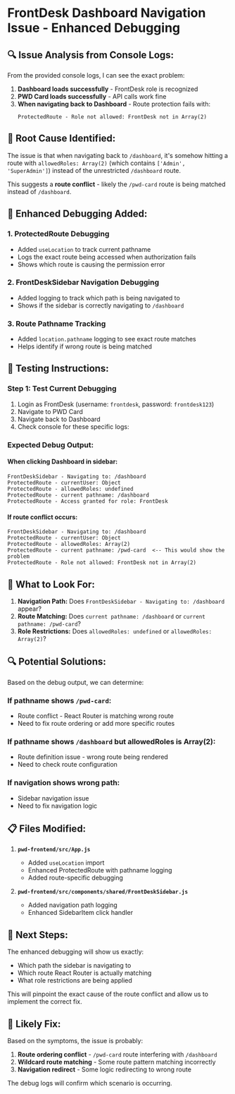 # FrontDesk Dashboard Navigation Issue - Enhanced Debugging

## 🔍 **Issue Analysis from Console Logs:**

From the provided console logs, I can see the exact problem:

1. **Dashboard loads successfully** - FrontDesk role is recognized
2. **PWD Card loads successfully** - API calls work fine  
3. **When navigating back to Dashboard** - Route protection fails with:
   ```
   ProtectedRoute - Role not allowed: FrontDesk not in Array(2)
   ```

## 🔧 **Root Cause Identified:**

The issue is that when navigating back to `/dashboard`, it's somehow hitting a route with `allowedRoles: Array(2)` (which contains `['Admin', 'SuperAdmin']`) instead of the unrestricted `/dashboard` route.

This suggests a **route conflict** - likely the `/pwd-card` route is being matched instead of `/dashboard`.

## 🔧 **Enhanced Debugging Added:**

### 1. **ProtectedRoute Debugging**
- Added `useLocation` to track current pathname
- Logs the exact route being accessed when authorization fails
- Shows which route is causing the permission error

### 2. **FrontDeskSidebar Navigation Debugging**
- Added logging to track which path is being navigated to
- Shows if the sidebar is correctly navigating to `/dashboard`

### 3. **Route Pathname Tracking**
- Added `location.pathname` logging to see exact route matches
- Helps identify if wrong route is being matched

## 🧪 **Testing Instructions:**

### **Step 1: Test Current Debugging**
1. Login as FrontDesk (username: `frontdesk`, password: `frontdesk123`)
2. Navigate to PWD Card
3. Navigate back to Dashboard
4. Check console for these specific logs:

### **Expected Debug Output:**

#### **When clicking Dashboard in sidebar:**
```
FrontDeskSidebar - Navigating to: /dashboard
ProtectedRoute - currentUser: Object
ProtectedRoute - allowedRoles: undefined
ProtectedRoute - current pathname: /dashboard
ProtectedRoute - Access granted for role: FrontDesk
```

#### **If route conflict occurs:**
```
FrontDeskSidebar - Navigating to: /dashboard
ProtectedRoute - currentUser: Object
ProtectedRoute - allowedRoles: Array(2)
ProtectedRoute - current pathname: /pwd-card  <-- This would show the problem
ProtectedRoute - Role not allowed: FrontDesk not in Array(2)
```

## 🎯 **What to Look For:**

1. **Navigation Path:** Does `FrontDeskSidebar - Navigating to: /dashboard` appear?
2. **Route Matching:** Does `current pathname: /dashboard` or `current pathname: /pwd-card`?
3. **Role Restrictions:** Does `allowedRoles: undefined` or `allowedRoles: Array(2)`?

## 🔍 **Potential Solutions:**

Based on the debug output, we can determine:

### **If pathname shows `/pwd-card`:**
- Route conflict - React Router is matching wrong route
- Need to fix route ordering or add more specific routes

### **If pathname shows `/dashboard` but allowedRoles is Array(2):**
- Route definition issue - wrong route being rendered
- Need to check route configuration

### **If navigation shows wrong path:**
- Sidebar navigation issue
- Need to fix navigation logic

## 📋 **Files Modified:**

1. **`pwd-frontend/src/App.js`**
   - Added `useLocation` import
   - Enhanced ProtectedRoute with pathname logging
   - Added route-specific debugging

2. **`pwd-frontend/src/components/shared/FrontDeskSidebar.js`**
   - Added navigation path logging
   - Enhanced SidebarItem click handler

## 🚀 **Next Steps:**

The enhanced debugging will show us exactly:
- Which path the sidebar is navigating to
- Which route React Router is actually matching
- What role restrictions are being applied

This will pinpoint the exact cause of the route conflict and allow us to implement the correct fix.

## 🔧 **Likely Fix:**

Based on the symptoms, the issue is probably:
1. **Route ordering conflict** - `/pwd-card` route interfering with `/dashboard`
2. **Wildcard route matching** - Some route pattern matching incorrectly
3. **Navigation redirect** - Some logic redirecting to wrong route

The debug logs will confirm which scenario is occurring.
